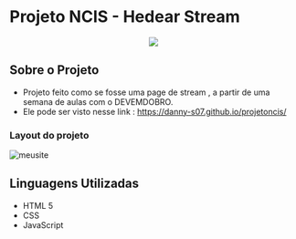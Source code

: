 # Projeto NCIS - Hedear Stream

<p align="center">
<img src="http://img.shields.io/static/v1?label=STATUS&message=%20CONCLUIDO&color=GREEN&style=for-the-badge"/>
</p>


## Sobre o Projeto
 * Projeto feito como se fosse uma page de stream , a partir de uma semana de aulas com o DEVEMDOBRO.
 * Ele pode ser visto nesse link : https://danny-s07.github.io/projetoncis/

### Layout do projeto 

![meusite](https://user-images.githubusercontent.com/97040972/213900336-2e8619b2-1705-4ba3-9fbb-7e2ca04c1e3e.JPG)

## Linguagens Utilizadas
* HTML 5
* CSS 
* JavaScript
